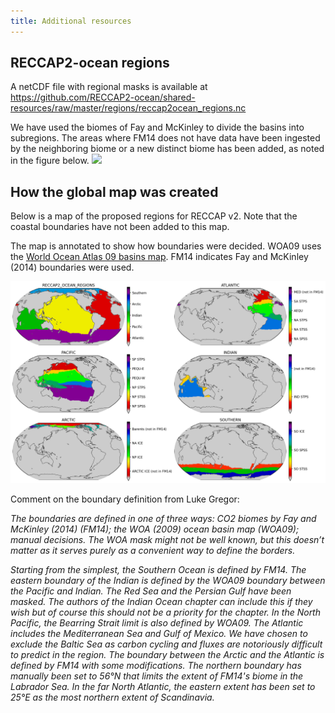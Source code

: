 ```yaml
---
title: Additional resources
---
```


## RECCAP2-ocean regions 
A netCDF file with regional masks is available at https://github.com/RECCAP2-ocean/shared-resources/raw/master/regions/reccap2ocean_regions.nc

We have used the biomes of Fay and McKinley to divide the basins into subregions. 
The areas where FM14 does not have data have been ingested by the neighboring biome or a new distinct biome has been added, as noted in the figure below. 
![](img/regions_subregions.png)

## How the global map was created
Below is a map of the proposed regions for RECCAP v2. Note that the coastal boundaries have not been added to this map. 

The map is annotated to show how boundaries were decided. WOA09 uses the [World Ocean Atlas 09 basins map](https://iridl.ldeo.columbia.edu/SOURCES/.NOAA/.NODC/.WOA09/.Masks/.basin/data.nc). FM14 indicates Fay and McKinley (2014) boundaries were used. 

![bas_all](img/ocean_regions/regions_subregions.png)

Comment on the boundary definition from Luke Gregor:  

*The boundaries are defined in one of three ways: CO2 biomes by Fay and McKinley (2014) (FM14); the WOA (2009) ocean basin map (WOA09); manual decisions. The WOA mask might not be well known, but this doesn’t matter as it serves purely as a convenient way to define the borders.*

*Starting from the simplest, the Southern Ocean is defined by FM14. The eastern boundary of the Indian is defined by the WOA09 boundary between the Pacific and Indian. The Red Sea and the Persian Gulf have been masked. The authors of the Indian Ocean chapter can include this if they wish but of course this should not be a priority for the chapter. In the North Pacific, the Bearring Strait limit is also defined by WOA09. The Atlantic includes the Mediterranean Sea and Gulf of Mexico. We have chosen to exclude the Baltic Sea as carbon cycling and fluxes are notoriously difficult to predict in the region. The boundary between the Arctic and the Atlantic is defined by FM14 with some modifications. The northern boundary has manually been set to 56°N that limits the extent of FM14's biome in the Labrador Sea. In the far North Atlantic, the eastern extent has been set to 25°E as the most northern extent of Scandinavia.*
